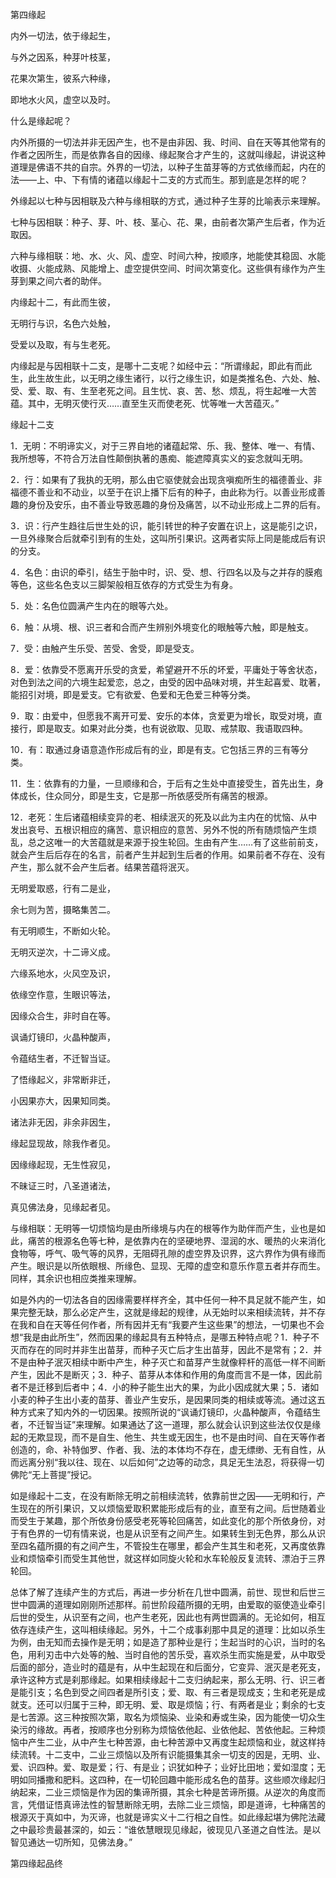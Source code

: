 第四缘起

内外一切法，依于缘起生，

与外之因系，种芽叶枝茎，

花果次第生，彼系六种缘，

即地水火风，虚空以及时。

什么是缘起呢？

内外所摄的一切法并非无因产生，也不是由非因、我、时间、自在天等其他常有的作者之因所生，而是依靠各自的因缘、缘起聚合才产生的，这就叫缘起，讲说这种道理是佛语不共的自宗。外界的一切法，以种子生苗芽等的方式依缘而起，内在的法——上、中、下有情的诸蕴以缘起十二支的方式而生。那到底是怎样的呢？

外缘起以七种与因相联及六种与缘相联的方式，通过种子生芽的比喻表示来理解。

七种与因相联：种子、芽、叶、枝、茎心、花、果，由前者次第产生后者，作为近取因。

六种与缘相联：地、水、火、风、虚空、时间六种，按顺序，地能使其稳固、水能收摄、火能成熟、风能增上、虚空提供空间、时间次第变化。这些俱有缘作为产生芽到果之间六者的助伴。

内缘起十二，有此而生彼，

无明行与识，名色六处触，

受爱以及取，有与生老死。

内缘起是与因相联十二支，是哪十二支呢？如经中云：“所谓缘起，即此有而此生，此生故生此，以无明之缘生诸行，以行之缘生识，如是类推名色、六处、触、受、爱、取、有、生至老死之间。且生忧、哀、苦、愁、烦乱，将生起唯一大苦蕴。其中，无明灭使行灭……直至生灭而使老死、忧等唯一大苦蕴灭。”

缘起十二支

1．无明：不明谛实义，对于三界自地的诸蕴起常、乐、我、整体、唯一、有情、我所想等，不符合万法自性颠倒执著的愚痴、能遮障真实义的妄念就叫无明。

2．行：如果有了我执的无明，那么由它驱使就会出现贪嗔痴所生的福德善业、非福德不善业和不动业，以至于在识上播下后有的种子，由此称为行。以善业形成善趣的身份及安乐，由不善业导致恶趣的身份及痛苦，以不动业形成上二界的后有。

3．识：行产生趋往后世生处的识，能引转世的种子安置在识上，这是能引之识，一旦外缘聚合后就牵引到有的生处，这叫所引果识。这两者实际上同是能成后有识的分支。

4．名色：由识的牵引，结生于胎中时，识、受、想、行四名以及与之并存的膜疱等色，这些名色支以三脚架般相互依存的方式受生为有身。

5．处：名色位圆满产生内在的眼等六处。

6．触：从境、根、识三者和合而产生辨别外境变化的眼触等六触，即是触支。

7．受：由触产生乐受、苦受、舍受，即是受支。

8．爱：依靠受不愿离开乐受的贪爱，希望避开不乐的坏爱，平庸处于等舍状态，对色到法之间的六境生起爱恋，总之，由受的因中品味对境，并生起喜爱、耽著，能招引对境，即是爱支。它有欲爱、色爱和无色爱三种等分类。

9．取：由爱中，但愿我不离开可爱、安乐的本体，贪爱更为增长，取受对境，直接行，即是取支。如果对此分类，也有说欲取、见取、戒禁取、我语取四种。

10．有：取通过身语意造作形成后有的业，即是有支。它包括三界的三有等分类。

11．生：依靠有的力量，一旦顺缘和合，于后有之生处中直接受生，首先出生，身体成长，住众同分，即是生支，它是那一所依感受所有痛苦的根源。

12．老死：生后诸蕴相续变异的老、相续泯灭的死及以此为主内在的忧恼、从中发出哀号、五根识相应的痛苦、意识相应的意苦、另外不悦的所有随烦恼产生烦乱，总之这唯一的大苦蕴就是来源于投生轮回。生由有产生……有了这些前前支，就会产生后后存在的名言，前者产生并起到生后者的作用。如果前者不存在、没有产生，那么就不会产生后者。结果苦蕴将泯灭。

无明爱取惑，行有二是业，

余七则为苦，摄略集苦二。

有无明顺生，不断如火轮。

无明灭逆次，十二谛义成。

六缘系地水，火风空及识，

依缘空作意，生眼识等法，

因缘众合生，非时自在等。

讽诵灯镜印，火晶种酸声，

令蕴结生者，不迁智当证。

了悟缘起义，非常断非迁，

小因果亦大，因果知同类。

诸法非无因，非余非因生，

缘起显现故，除我作者见。

因缘缘起现，无生性寂见，

不昧证三时，八圣道诸法，

真见佛法身，见缘起者见。

与缘相联：无明等一切烦恼均是由所缘境与内在的根等作为助伴而产生，业也是如此，痛苦的根源名色等七种，是依靠内在的坚硬地界、湿润的水、暖热的火来消化食物等，呼气、吸气等的风界，无阻碍孔隙的虚空界及识界，这六界作为俱有缘而产生。眼识是以所依眼根、所缘色、显现、无障的虚空和意乐作意五者并存而生。同样，其余识也相应类推来理解。

如是外内的一切法各自的因缘需要样样齐全，其中任何一种不具足就不能产生，如果完整无缺，那么必定产生，这就是缘起的规律，从无始时以来相续流转，并不存在我和自在天等任何作者，所有因并无有“我要产生这些果”的想法，一切果也不会想“我是由此所生”，然而因果的缘起具有五种特点，是哪五种特点呢？1．种子不灭而存在的同时并非生出苗芽，而种子灭亡后才生出苗芽，因此不是常有；2．并不是由种子泯灭相续中断中产生，种子灭亡和苗芽产生就像秤杆的高低一样不间断产生，因此不是断灭；3．种子、苗芽从本体和作用的角度而言不是一体，因此前者不是迁移到后者中；4．小的种子能生出大的果，为此小因成就大果；5．诸如小麦的种子生出小麦的苗芽、善业产生安乐，是因果同类的相续或等流。通过这五种方式来了知内外的一切因果。按照所说的“讽诵灯镜印，火晶种酸声，令蕴结生者，不迁智当证”来理解。如果通达了这一道理，那么就会认识到这些法仅仅是缘起的无欺显现，而不是自生、他生、共生或无因生，也不是由时间、自在天等作者创造的，命、补特伽罗、作者、我、法的本体均不存在，虚无缥缈、无有自性，从而远离分别“我以往、现在、以后如何”之边等的动念，具足无生法忍，将获得一切佛陀“无上菩提”授记。

如是缘起十二支，在没有断除无明之前相续流转，依靠前世之因——无明和行，产生现在的所引果识，又以烦恼爱取积累能形成后有的业，直至有之间。后世随着业而受生于某趣，那个所依身份感受老死等轮回痛苦，如此变化的那个所依身份，对于有色界的一切有情来说，也是从识至有之间产生。如果转生到无色界，那么从识至四名蕴所摄的有之间产生，不管投生在哪里，都会产生其生和老死，又再度依靠业和烦恼牵引而受生其他世，就这样如同旋火轮和水车轮般反复流转、漂泊于三界轮回。

总体了解了连续产生的方式后，再进一步分析在几世中圆满，前世、现世和后世三世中圆满的道理如刚刚所述那样。前世阶段蕴所摄的无明，由爱取的驱使造业牵引后世的受生，从识至有之间，也产生老死，因此也有两世圆满的。无论如何，相互依存连续产生，这叫相续缘起。另外，十二个成事刹那中具足的道理：比如以杀生为例，由无知而去操作是无明；如是造了那种业是行；生起当时的心识，当时的名色，用利刃击中六处等的触、当时自他的苦乐受，喜欢杀生而实施是爱，从中取受后面的部分，造业时的蕴是有，从中生起现在和后面分，它变异、泯灭是老死支，承许这种方式是刹那缘起。如果相续缘起十二支归纳起来，那么无明、行、识三者是能引支；名色到受之间四者是所引支；爱、取、有三者是现成支；生和老死是成就支。还可以归属于三种，即无明、爱、取是烦恼；行、有两者是业；剩余的七支是七苦源。这三种按照次第，取名为烦恼染、业染和寿或生染，因为能使一切众生染污的缘故。再者，按顺序也分别称为烦恼依他起、业依他起、苦依他起。三种烦恼中产生二业，从中产生七种苦源，由七种苦源中又再度生起烦恼和业，就这样持续流转。十二支中，二业三烦恼以及所有识能摄集其余一切支的因是，无明、业、爱、识四种。爱、取是爱；行、有是业；识犹如种子；业好比田地；爱如湿度；无明如同播撒和肥料。这四种，在一切轮回趣中能形成名色的苗芽。这些顺次缘起归纳起来，二业三烦恼是作为因的集谛所摄，其余七种是苦谛所摄。从逆次的角度而言，凭借证悟真谛法性的智慧断除无明，去除二业三烦恼，即是道谛，七种痛苦的根源灭于真如中，为灭谛，也就是谛实义十二行相之自性。如此缘起堪为佛陀法藏之中最珍贵最甚深的，如云：“谁依慧眼现见缘起，彼现见八圣道之自性法。是以智见通达一切所知，见佛法身。”

第四缘起品终
